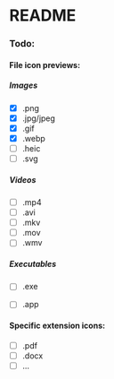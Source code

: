 # README
### Todo:
#### File icon previews:
##### Images
- [x] .png
- [x] .jpg/jpeg
- [x] .gif
- [x] .webp
- [ ] .heic
- [ ] .svg
##### Videos
- [ ] .mp4
- [ ] .avi
- [ ] .mkv
- [ ] .mov
- [ ] .wmv
##### Executables
- [ ] .exe
- [ ] .app


#### Specific extension icons:
- [ ] .pdf
- [ ] .docx
- [ ] ...
